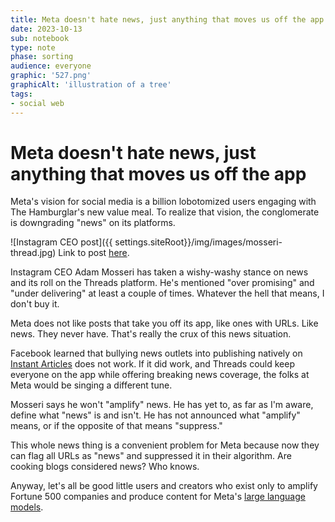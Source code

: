 ```yaml
---
title: Meta doesn't hate news, just anything that moves us off the app
date: 2023-10-13
sub: notebook
type: note
phase: sorting
audience: everyone
graphic: '527.png'
graphicAlt: 'illustration of a tree'
tags:
- social web
---
```

 
# Meta doesn't hate news, just anything that moves us off the app

Meta's vision for social media is a billion lobotomized users engaging with The Hamburglar's new value meal. To realize that vision, the conglomerate is downgrading "news" on its platforms. 


![Instagram CEO post]({{ settings.siteRoot}}/img/images/mosseri-thread.jpg)
Link to post [here](https://www.threads.net/@mosseri/post/CyPYvBhRuR6).

Instagram CEO Adam Mosseri has taken a wishy-washy stance on news and its roll on the Threads platform. He's mentioned "over promising" and "under delivering" at least a couple of times. Whatever the hell that means, I don't buy it. 

Meta does not like posts that take you off its app, like ones with URLs. Like news. They never have. That's really the crux of this news situation. 

Facebook learned that bullying news outlets into publishing natively on [Instant Articles](https://www.facebook.com/formedia/blog/introducing-instant-articles) does not work. If it did work, and Threads could keep everyone on the app while offering breaking news coverage, the folks at Meta would be singing a different tune. 

Mosseri says he won't "amplify" news. He has yet to, as far as I'm aware, define what "news" is and isn't. He has not announced what "amplify" means, or if the opposite of that means "suppress."

This whole news thing is a convenient problem for Meta because now they can flag all URLs as "news" and suppressed it in their algorithm. Are cooking blogs considered news? Who knows. 

Anyway, let's all be good little users and creators who exist only to amplify Fortune 500 companies and produce content for Meta's [large language models](https://notebook.fromjason.xyz/mind-if-i-search-your-car). 
